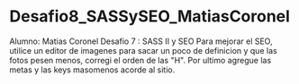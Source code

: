 # Desafio8_SASSySEO_MatiasCoronel
Alumno: Matias Coronel
Desafio 7 : SASS II y SEO 
Para mejorar el SEO, utilice un editor de imagenes para sacar un poco de definicion y que las fotos pesen menos, corregi el orden de las "H". Por ultimo agregue las metas y las keys masomenos acorde al sitio.
